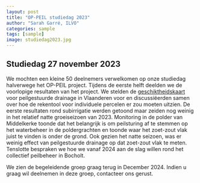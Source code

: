 ```yaml
---
layout: post
title: "OP-PEIL studiedag 2023"
author: "Sarah Garré, ILVO"
categories: sample
tags: [sample]
image: studiedag2023.jpg
---
```


## Studiedag 27 november 2023

We mochten een kleine 50 deelnemers verwelkomen op onze studiedag halverwege het OP-PEIL project. 
Tijdens de eerste helft deelden we de voorlopige resultaten van het project. 
We stelden de [geschiktheidskaart](https://bioagora.eu/) voor peilgestuurde drainage in Vlaanderen voor 
en discussiëerden samen over hoe de rekentool voor individuele
percelen er zou moeten uitzien. De eerste resultaten rond subirrigatie werden getoond maar zeiden nog
weinig in het relatief natte groeiseizoen van 2023. Monitoring in de polder van Middelkerke toonde 
dat het belangrijk is om peilsturing af te stemmen op het waterbeheer in de poldergrachten en toonde
waar het zoet-zout vlak juist te vinden is onder de grond. Ook gezien het natte seizoen, was er weinig 
effect van peilgestuurde drainage op dat zoet-zout vlak te meten. Tenslotte bespraken we hoe we 
vanaf 2024 aan de slag willen rond het collectief peilbeheer in Bocholt.

We zien de begeleidende groep graag terug in December 2024. Indien u graag wil deelnemen in deze groep, contacteer ons gerust.


